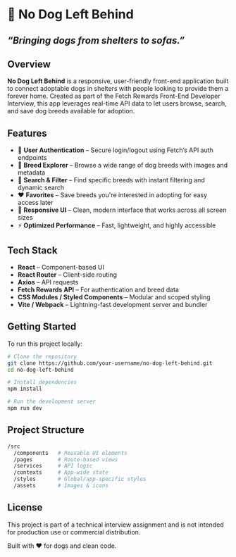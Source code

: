 # 🐾 No Dog Left Behind

## _“Bringing dogs from shelters to sofas.”_

## Overview

**No Dog Left Behind** is a responsive, user-friendly front-end application built to connect adoptable dogs in shelters with people looking to provide them a forever home. Created as part of the Fetch Rewards Front-End Developer Interview, this app leverages real-time API data to let users browse, search, and save dog breeds available for adoption.

## Features

- 🔐 **User Authentication** – Secure login/logout using Fetch’s API auth endpoints
- 🐶 **Breed Explorer** – Browse a wide range of dog breeds with images and metadata
- 🔎 **Search & Filter** – Find specific breeds with instant filtering and dynamic search
- ❤️ **Favorites** – Save breeds you're interested in adopting for easy access later
- 📱 **Responsive UI** – Clean, modern interface that works across all screen sizes
- ⚡ **Optimized Performance** – Fast, lightweight, and highly accessible

## Tech Stack

- **React** – Component-based UI
- **React Router** – Client-side routing
- **Axios** – API requests
- **Fetch Rewards API** – For authentication and breed data
- **CSS Modules / Styled Components** – Modular and scoped styling
- **Vite / Webpack** – Lightning-fast development server and bundler

## Getting Started

To run this project locally:

```bash
# Clone the repository
git clone https://github.com/your-username/no-dog-left-behind.git
cd no-dog-left-behind

# Install dependencies
npm install

# Run the development server
npm run dev
```

## Project Structure

```bash
/src
  /components   # Reusable UI elements
  /pages        # Route-based views
  /services     # API logic
  /contexts     # App-wide state
  /styles       # Global/app-specific styles
  /assets       # Images & icons
```

## License

This project is part of a technical interview assignment and is not intended for production use or commercial distribution.

Built with ❤️ for dogs and clean code.
